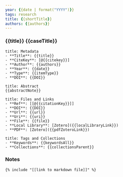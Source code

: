 ```yaml
---
year: {{date | format("YYYY")}}
tags: research
title: {{shortTitle}}
authors: {{authors}}
---
```


### {{title}} {{caseTitle}}

``` ad-info
title: Metadata
- **Title**: {{title}}
- **CiteKey**: [@{{citekey}}]
- **Author**: {{authors}}
- **Year**: {{date}} 
- **Type**: {{itemType}} 
- **DOI**: {{DOI}}
```

```ad-quote
title: Abstract
{{abstractNote}}
```

```ad-abstract
title: Files and Links
- **Ref**: [[@{{citationKey}}]]
- **DOI**: {{DOI}}
- **Url**: {{url}}
- **Uri**: {{uri}}
- **File**: {{file}}
- **Local Library**: [Zotero]({{localLibraryLink}})
- **PDF**: [Zotero]({{pdfZoteroLink}})
```

```ad-note
title: Tags and Collections
- **Keywords**: {{keywordsAll}}
- **Collections**: {{collectionsParent}}
```

### Notes 

```
{% include "[[link to markdown file]]" %}
```